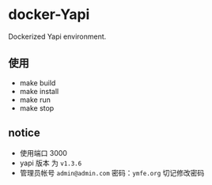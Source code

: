 # docker-Yapi

Dockerized Yapi environment.

## 使用

* make build
* make install
* make run
* make stop

## notice
 
* 使用端口 3000
* yapi 版本 为 `v1.3.6`
* 管理员帐号 `admin@admin.com` 密码：`ymfe.org` 切记修改密码
